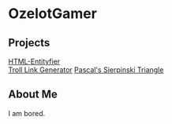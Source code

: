 # OzelotGamer
## Projects
[HTML-Entityfier](HTMLEntityfier.html)  
[Troll Link Generator](yttrollgenerator.html) 
[Pascal's Sierpinski Triangle](PascalschesSierpinskiDreieck.html)
## About Me
I am bored.
